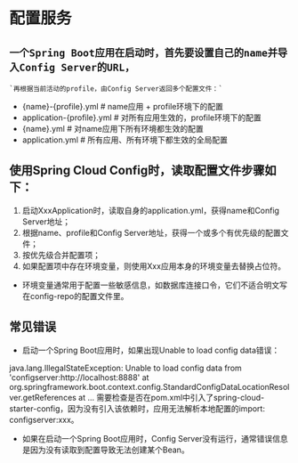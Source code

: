 # 配置服务
## `一个Spring Boot应用在启动时，首先要设置自己的name并导入Config Server的URL，`
    `再根据当前活动的profile，由Config Server返回多个配置文件：`
  - {name}-{profile}.yml # name应用 + profile环境下的配置
  - application-{profile}.yml # 对所有应用生效的，profile环境下的配置
  - {name}.yml # 对name应用下所有环境都生效的配置
  - application.yml # 所有应用、所有环境下都生效的全局配置

## 使用Spring Cloud Config时，读取配置文件步骤如下：

1. 启动XxxApplication时，读取自身的application.yml，获得name和Config Server地址；
2. 根据name、profile和Config Server地址，获得一个或多个有优先级的配置文件；
3. 按优先级合并配置项；
4. 如果配置项中存在环境变量，则使用Xxx应用本身的环境变量去替换占位符。
- 环境变量通常用于配置一些敏感信息，如数据库连接口令，它们不适合明文写在config-repo的配置文件里。

## 常见错误
- 启动一个Spring Boot应用时，如果出现Unable to load config data错误：

java.lang.IllegalStateException: Unable to load config data from 'configserver:http://localhost:8888'
at org.springframework.boot.context.config.StandardConfigDataLocationResolver.getReferences
at ...
需要检查是否在pom.xml中引入了spring-cloud-starter-config，因为没有引入该依赖时，应用无法解析本地配置的import: configserver:xxx。

- 如果在启动一个Spring Boot应用时，Config Server没有运行，通常错误信息是因为没有读取到配置导致无法创建某个Bean。